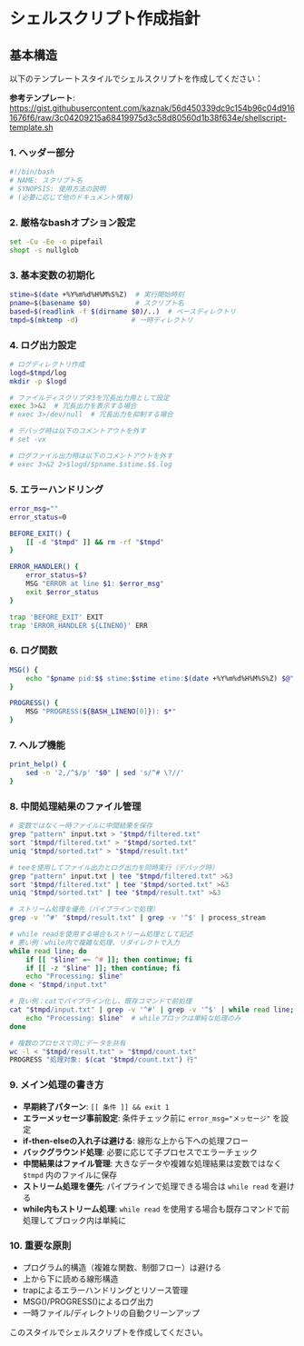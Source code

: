 # シェルスクリプト作成指針

## 基本構造
以下のテンプレートスタイルでシェルスクリプトを作成してください：

**参考テンプレート**: https://gist.githubusercontent.com/kaznak/56d450339dc9c154b96c04d9161676f6/raw/3c04209215a68419975d3c58d80560d1b38f634e/shellscript-template.sh

### 1. ヘッダー部分
```bash
#!/bin/bash
# NAME: スクリプト名
# SYNOPSIS: 使用方法の説明
# (必要に応じて他のドキュメント情報)
```

### 2. 厳格なbashオプション設定
```bash
set -Cu -Ee -o pipefail
shopt -s nullglob
```

### 3. 基本変数の初期化
```bash
stime=$(date +%Y%m%d%H%M%S%Z)  # 実行開始時刻
pname=$(basename $0)           # スクリプト名
based=$(readlink -f $(dirname $0)/..)  # ベースディレクトリ
tmpd=$(mktemp -d)             # 一時ディレクトリ
```

### 4. ログ出力設定
```bash
# ログディレクトリ作成
logd=$tmpd/log
mkdir -p $logd

# ファイルディスクリプタ3を冗長出力用として設定
exec 3>&2  # 冗長出力を表示する場合
# exec 3>/dev/null  # 冗長出力を抑制する場合

# デバッグ時は以下のコメントアウトを外す
# set -vx

# ログファイル出力時は以下のコメントアウトを外す
# exec 3>&2 2>$logd/$pname.$stime.$$.log
```

### 5. エラーハンドリング
```bash
error_msg=""
error_status=0

BEFORE_EXIT() {
    [[ -d "$tmpd" ]] && rm -rf "$tmpd"
}

ERROR_HANDLER() {
    error_status=$?
    MSG "ERROR at line $1: $error_msg"
    exit $error_status
}

trap 'BEFORE_EXIT' EXIT
trap 'ERROR_HANDLER ${LINENO}' ERR
```

### 6. ログ関数
```bash
MSG() { 
    echo "$pname pid:$$ stime:$stime etime:$(date +%Y%m%d%H%M%S%Z) $@" >&3
}

PROGRESS() {
    MSG "PROGRESS(${BASH_LINENO[0]}): $*"
}
```

### 7. ヘルプ機能
```bash
print_help() {
    sed -n '2,/^$/p' "$0" | sed 's/^# \?//'
}
```

### 8. 中間処理結果のファイル管理
```bash
# 変数ではなく一時ファイルに中間結果を保存
grep "pattern" input.txt > "$tmpd/filtered.txt"
sort "$tmpd/filtered.txt" > "$tmpd/sorted.txt"
uniq "$tmpd/sorted.txt" > "$tmpd/result.txt"

# teeを使用してファイル出力とログ出力を同時実行（デバッグ時）
grep "pattern" input.txt | tee "$tmpd/filtered.txt" >&3
sort "$tmpd/filtered.txt" | tee "$tmpd/sorted.txt" >&3
uniq "$tmpd/sorted.txt" | tee "$tmpd/result.txt" >&3

# ストリーム処理を優先（パイプラインで処理）
grep -v '^#' "$tmpd/result.txt" | grep -v '^$' | process_stream

# while readを使用する場合もストリーム処理として記述
# 悪い例：while内で複雑な処理、リダイレクトで入力
while read line; do
    if [[ "$line" =~ ^# ]]; then continue; fi
    if [[ -z "$line" ]]; then continue; fi
    echo "Processing: $line"
done < "$tmpd/input.txt"

# 良い例：catでパイプライン化し、既存コマンドで前処理
cat "$tmpd/input.txt" | grep -v '^#' | grep -v '^$' | while read line; do
    echo "Processing: $line"  # whileブロックは単純な処理のみ
done

# 複数のプロセスで同じデータを共有
wc -l < "$tmpd/result.txt" > "$tmpd/count.txt"
PROGRESS "処理対象: $(cat "$tmpd/count.txt") 行"
```

### 9. メイン処理の書き方
- **早期終了パターン**: `[[ 条件 ]] && exit 1`
- **エラーメッセージ事前設定**: 条件チェック前に `error_msg="メッセージ"` を設定
- **if-then-elseの入れ子は避ける**: 線形な上から下への処理フロー
- **バックグラウンド処理**: 必要に応じて子プロセスでエラーチェック
- **中間結果はファイル管理**: 大きなデータや複雑な処理結果は変数ではなく `$tmpd` 内のファイルに保存
- **ストリーム処理を優先**: パイプラインで処理できる場合は `while read` を避ける
- **while内もストリーム処理**: `while read` を使用する場合も既存コマンドで前処理してブロック内は単純に

### 10. 重要な原則
- プログラム的構造（複雑な関数、制御フロー）は避ける
- 上から下に読める線形構造
- trapによるエラーハンドリングとリソース管理
- MSG()/PROGRESS()によるログ出力
- 一時ファイル/ディレクトリの自動クリーンアップ

このスタイルでシェルスクリプトを作成してください。